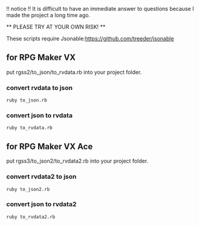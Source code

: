 !! notice !!
It is difficult to have an immediate answer to questions because I made the project a long time ago.

** PLEASE TRY AT YOUR OWN RISK! **

These scripts require Jsonable:https://github.com/treeder/jsonable

for RPG Maker VX
----------------

put rgss2/to_json/to_rvdata.rb into your project folder.

### convert rvdata to json ###

    ruby to_json.rb

### convert json to rvdata ###

    ruby to_rvdata.rb

for RPG Maker VX Ace
--------------------

put rgss3/to_json2/to_rvdata2.rb into your project folder.

### convert rvdata2 to json ###

    ruby to_json2.rb

### convert json to rvdata2 ###

    ruby to_rvdata2.rb
